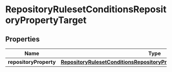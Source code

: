 
# RepositoryRulesetConditionsRepositoryPropertyTarget

## Properties
Name | Type | Description | Notes
------------ | ------------- | ------------- | -------------
**repositoryProperty** | [**RepositoryRulesetConditionsRepositoryPropertyTargetRepositoryProperty**](RepositoryRulesetConditionsRepositoryPropertyTargetRepositoryProperty.md) |  | 



